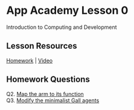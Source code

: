 # App Academy Lesson 0
Introduction to Computing and Development

## Lesson Resources
[Homework](https://docs.google.com/forms/d/e/1FAIpQLSce5iUYp_vIqvSatZ7cir3CslSVNHtvdeeAbYoEt1YOYC9YUA/viewform) | [Video](https://www.youtube.com/watch?v=gontiEKkgDQ)

## Homework Questions
Q2. [Map the arm to its function](./hw0/q02.hoon)  
Q3. [Modify the minimalist Gall agents](./hw0/q03.hoon)
